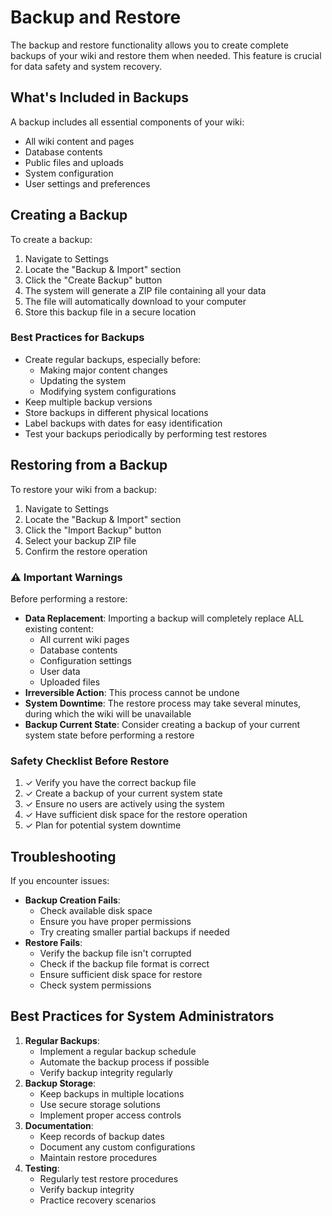 # Backup and Restore

The backup and restore functionality allows you to create complete backups of your wiki and restore them when needed. This feature is crucial for data safety and system recovery.

## What's Included in Backups

A backup includes all essential components of your wiki:

* All wiki content and pages
* Database contents
* Public files and uploads
* System configuration
* User settings and preferences

## Creating a Backup

To create a backup:

1. Navigate to Settings
2. Locate the "Backup & Import" section
3. Click the "Create Backup" button
4. The system will generate a ZIP file containing all your data
5. The file will automatically download to your computer
6. Store this backup file in a secure location

### Best Practices for Backups

* Create regular backups, especially before:
  * Making major content changes
  * Updating the system
  * Modifying system configurations
* Keep multiple backup versions
* Store backups in different physical locations
* Label backups with dates for easy identification
* Test your backups periodically by performing test restores

## Restoring from a Backup

To restore your wiki from a backup:

1. Navigate to Settings
2. Locate the "Backup & Import" section
3. Click the "Import Backup" button
4. Select your backup ZIP file
5. Confirm the restore operation

### ⚠️ Important Warnings

Before performing a restore:

* **Data Replacement**: Importing a backup will completely replace ALL existing content:
  * All current wiki pages
  * Database contents
  * Configuration settings
  * User data
  * Uploaded files
* **Irreversible Action**: This process cannot be undone
* **System Downtime**: The restore process may take several minutes, during which the wiki will be unavailable
* **Backup Current State**: Consider creating a backup of your current system state before performing a restore

### Safety Checklist Before Restore

1. ✓ Verify you have the correct backup file
2. ✓ Create a backup of your current system state
3. ✓ Ensure no users are actively using the system
4. ✓ Have sufficient disk space for the restore operation
5. ✓ Plan for potential system downtime

## Troubleshooting

If you encounter issues:

* **Backup Creation Fails**:
  * Check available disk space
  * Ensure you have proper permissions
  * Try creating smaller partial backups if needed
* **Restore Fails**:
  * Verify the backup file isn't corrupted
  * Check if the backup file format is correct
  * Ensure sufficient disk space for restore
  * Check system permissions

## Best Practices for System Administrators

1. **Regular Backups**:
   * Implement a regular backup schedule
   * Automate the backup process if possible
   * Verify backup integrity regularly
2. **Backup Storage**:
   * Keep backups in multiple locations
   * Use secure storage solutions
   * Implement proper access controls
3. **Documentation**:
   * Keep records of backup dates
   * Document any custom configurations
   * Maintain restore procedures
4. **Testing**:
   * Regularly test restore procedures
   * Verify backup integrity
   * Practice recovery scenarios